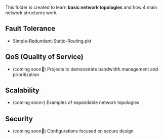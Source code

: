 This folder is created to learn **basic network topologies** and how 4 main network structures work.  

## Fault Tolerance
- Simple-Redundant-Static-Routing.pkt  

## QoS (Quality of Service)
- (coming soon🤡) Projects to demonstrate bandwidth management and prioritization  

## Scalability
- (coming soon💀) Examples of expandable network topologies  

## Security
- (coming soon👾) Configurations focused on secure design  

